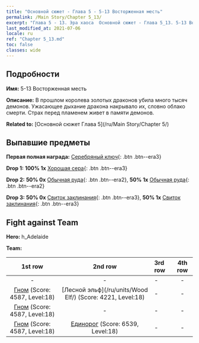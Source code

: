 ```yaml
---
title: "Основной сюжет - Глава 5 - 5-13 Восторженная месть"
permalink: /Main Story/Chapter 5_13/
excerpt: "Глава 5 - 13. Эра хаоса  Основной сюжет - Глава 5_13. 5-13 Восторженная месть"
last_modified_at: 2021-07-06
locale: ru
ref: "Chapter 5_13.md"
toc: false
classes: wide
---
```


## Подробности

 **Имя:** 5-13 Восторженная месть

 **Описание:** В прошлом королева золотых драконов убила много тысяч демонов. Ужасающее дыхание дракона накрывало их, словно облако смерти. Страх перед пламенем живет в памяти демонов.

 **Related to:** [Основной сюжет Глава 5](/ru/Main Story/Chapter 5/)

## Выпавшие предметы

 **Первая полная награда:** [Серебряный ключ](/ItemsRU/con_693/){: .btn .btn--era3}

 **Drop 1:** **100% 1x** [Хорошая сера](/ItemsRU/mat_15/){: .btn .btn--era3}

 **Drop 2:** **50% 0x** [Обычная руда](/ItemsRU/mat_6/){: .btn .btn--era2}, **50% 1x** [Обычная руда](/ItemsRU/mat_6/){: .btn .btn--era2}

 **Drop 3:** **50% 0x** [Свиток заклинания](/ItemsRU/con_694/){: .btn .btn--era3}, **50% 1x** [Свиток заклинания](/ItemsRU/con_694/){: .btn .btn--era3}


## Fight against Team
 **Hero:** h_Adelaide

 **Team:**


  | 1st row | 2nd row | 3rd row | 4th row |
  |:----:|:----:|:----|:----:|
  | - | - | - | - |
  | [Гном](/ru/units/Dwarf/) (Score: 4587, Level:18)  | [Лесной эльф](/ru/units/Wood Elf/) (Score: 4221, Level:18)  | - | - |
  | [Гном](/ru/units/Dwarf/) (Score: 4587, Level:18)  | - | - | - |
  | [Гном](/ru/units/Dwarf/) (Score: 4587, Level:18)  | [Единорог](/ru/units/Unicorn/) (Score: 6539, Level:18)  | - | - |


